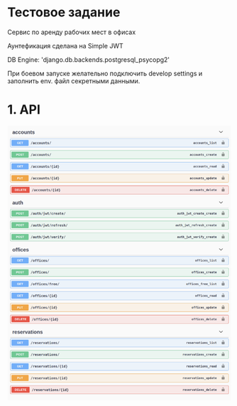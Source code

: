 <h1>Тестовое задание</h1>

<p>
 Сервис по аренду рабочих мест в офисах
<p>
 Аунтефикация сделана на Simple JWT
<p>
 DB Engine: 'django.db.backends.postgresql_psycopg2'
<p>
<p>
 При боевом запуске желательно подключить develop settings и заполнить env. файл секретными данными.
<p>


<h1>1. API </h1>
<img src="https://github.com/StepanGavrilov/RentYourWorkspace1-API/blob/master/swagger.png">


